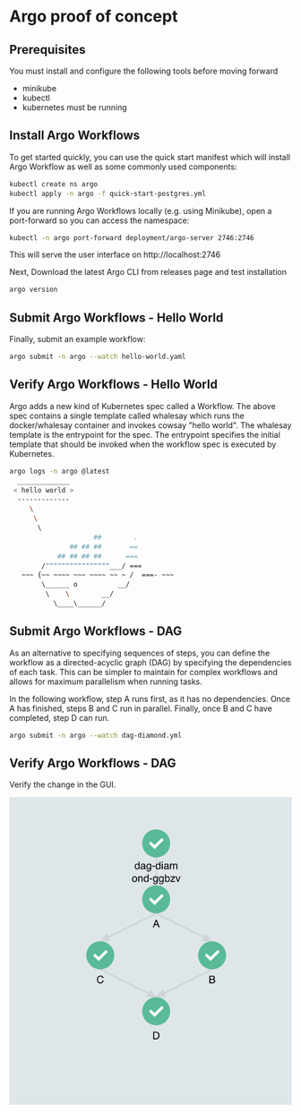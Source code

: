 # Argo proof of concept

## Prerequisites

You must install and configure the following tools before moving forward

* minikube 
* kubectl
* kubernetes must be running

## Install Argo Workflows

To get started quickly, you can use the quick start manifest which will install Argo Workflow as well as some commonly used components:

```bash
kubectl create ns argo
kubectl apply -n argo -f quick-start-postgres.yml
```

If you are running Argo Workflows locally (e.g. using Minikube), open a port-forward so you can access the namespace:

```bash
kubectl -n argo port-forward deployment/argo-server 2746:2746
```

This will serve the user interface on http://localhost:2746

Next, Download the latest Argo CLI from releases page and test installation

```bash
argo version
```
## Submit Argo Workflows - Hello World

Finally, submit an example workflow:

```bash
argo submit -n argo --watch hello-world.yaml
```

## Verify Argo Workflows - Hello World

Argo adds a new kind of Kubernetes spec called a Workflow. The above spec contains a single template called whalesay which runs the docker/whalesay container and invokes cowsay "hello world". The whalesay template is the entrypoint for the spec. The entrypoint specifies the initial template that should be invoked when the workflow spec is executed by Kubernetes. 

```bash
argo logs -n argo @latest
  _____________ 
 < hello world >
  ------------- 
     \
      \
       \     
                     ##        .            
               ## ## ##       ==            
            ## ## ## ##      ===            
        /""""""""""""""""___/ ===        
   ~~~ {~~ ~~~~ ~~~ ~~~~ ~~ ~ /  ===- ~~~   
        \______ o          __/            
         \    \        __/             
           \____\______/  
```

## Submit Argo Workflows - DAG

As an alternative to specifying sequences of steps, you can define the workflow as a directed-acyclic graph (DAG) by specifying the dependencies of each task. This can be simpler to maintain for complex workflows and allows for maximum parallelism when running tasks.

In the following workflow, step A runs first, as it has no dependencies. Once A has finished, steps B and C run in parallel. Finally, once B and C have completed, step D can run.

```bash
argo submit -n argo --watch dag-diamond.yml
```

## Verify Argo Workflows - DAG

Verify the change in the GUI.

![alt text](https://github.com/kartral21/argopoc/blob/master/dag.png?raw=true)

